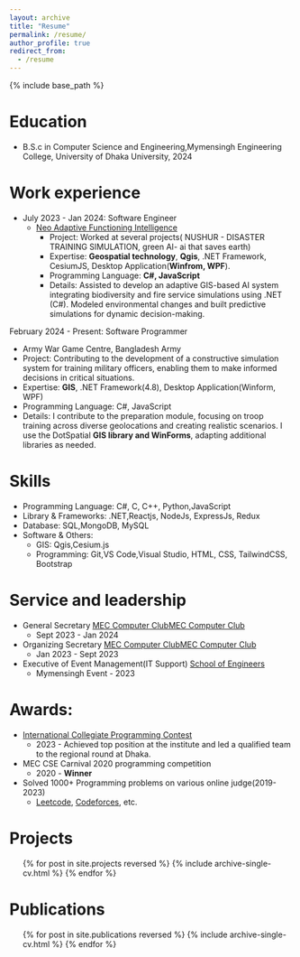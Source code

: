 ```yaml
---
layout: archive
title: "Resume"
permalink: /resume/
author_profile: true
redirect_from:
  - /resume
---
```


{% include base_path %}

Education
======

* B.S.c in Computer Science and Engineering,Mymensingh Engineering College, University of Dhaka University, 2024

Work experience
======
* July 2023 - Jan 2024: Software Engineer
  * [Neo Adaptive Functioning Intelligence](https://nafi-usa.com/)
    * Project:  Worked at several projects( NUSHUR - DISASTER TRAINING SIMULATION, green AI- ai that saves earth)
    * Expertise: **Geospatial technology**, **Qgis**, .NET Framework, CesiumJS, Desktop Application(**Winfrom, WPF**).
    * Programming Language: **C#, JavaScript**
    * Details: Assisted to develop an adaptive GIS-based AI system integrating biodiversity and fire service simulations using .NET (C#). Modeled environmental changes and built predictive simulations for dynamic decision-making.


February 2024 - Present: Software Programmer
  * Army War Game Centre, Bangladesh Army
  * Project: Contributing to the development of a constructive simulation system for training military officers, enabling them to make informed decisions in critical situations.
  * Expertise: __GIS__, .NET Framework(4.8), Desktop Application(Winform, WPF)
  * Programming Language: C#, JavaScript
  * Details: I contribute to the preparation module, focusing on troop training across diverse geolocations and creating realistic scenarios. I use the DotSpatial **GIS library and WinForms**, adapting additional libraries as needed.


Skills
======
  * Programming Language: C#, C, C++, Python,JavaScript
  * Library & Frameworks: .NET,Reactjs, NodeJs, ExpressJs, Redux
  * Database: SQL,MongoDB, MySQL
  * Software & Others:
    * GIS: Qgis,Cesium.js
    * Programming: Git,VS Code,Visual Studio, HTML, CSS, TailwindCSS, Bootstrap


Service and leadership
======
* General Secretary [MEC Computer ClubMEC Computer Club](https://www.linkedin.com/company/mec-computer-club/)
  * Sept 2023 - Jan 2024
* Organizing Secretary [MEC Computer ClubMEC Computer Club](https://www.linkedin.com/company/mec-computer-club/)
  * Jan 2023 - Sept 2023
* Executive of Event Management(IT Support) [School of Engineers](https://web.facebook.com/groups/schoolofengineers/?_rdc=1&_rdr)
  * Mymensingh Event - 2023

Awards:
======
* [International Collegiate Programming Contest](https://icpc.green.edu.bd/)
  * 2023 - Achieved top position at the institute and led a qualified team to the regional round at Dhaka.
* MEC CSE Carnival 2020 programming competition
  * 2020 - __Winner__
* Solved 1000+ Programming problems on various online judge(2019-2023)
  * [Leetcode](https://leetcode.com/u/Xoxo_szn/), [Codeforces](https://codeforces.com/profile/Xoxo_szn), etc.

Projects
======
  <ul>{% for post in site.projects reversed %}
    {% include archive-single-cv.html %}
  {% endfor %}</ul>
  

Publications
======
  <ul>{% for post in site.publications reversed %}
    {% include archive-single-cv.html %}
  {% endfor %}</ul>
  

